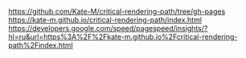 https://github.com/Kate-M/critical-rendering-path/tree/gh-pages
https://kate-m.github.io/critical-rendering-path/index.html
https://developers.google.com/speed/pagespeed/insights/?hl=ru&url=https%3A%2F%2Fkate-m.github.io%2Fcritical-rendering-path%2Findex.html